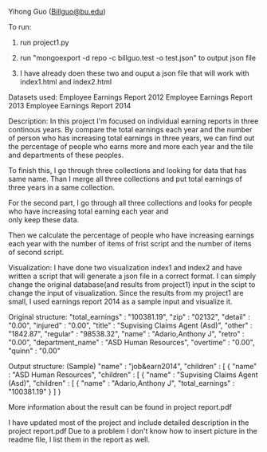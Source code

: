 Yihong Guo (Billguo@bu.edu)

To run:

1. run project1.py  

2. run "mongoexport -d repo -c billguo.test -o test.json" to output json file 

3. I have already doen these two and ouput a json file that will work with index1.html and index2.html  

Datasets used:
Employee Earnings Report 2012
Employee Earnings Report 2013
Employee Earnings Report 2014

Description:
In this project I'm focused on individual earning reports in three continous years.
By compare the total earnings each year and the number of person who has increasing total earnings in three years, we can find 
out the percentage of people who earns more and more each year and the tile and departments of these peoples.

To finish this, I go through three collections and looking for data that has same name. Than I merge all three collections and 
put total earnings of three years in a same collection.

For the second part, I go through all three collections and looks for people who have increasing total earning each year and  
only keep these data.

Then we calculate the percentage of people who have increasing earnings each year with the number of items of frist script and
the number of items of second script.

Visualization:
I have done two visualization index1 and index2 and have written a script that will generate a json file in a correct format. I can simply change the original database(and results from project1) input in the scipt to change the input of visualization. Since the results from my project1 are small, I used earnings report 2014 as a sample input and visualize it.

Original structure:
"total_earnings" : "100381.19",
  "zip" : "02132",
  "detail" : "0.00",
  "injured" : "0.00",
  "title" : "Supvising Claims Agent (Asd)",
  "other" : "1842.87",
  "regular" : "98538.32",
  "name" : "Adario,Anthony J",
  "retro" : "0.00",
  "department_name" : "ASD Human Resources",
  "overtime" : "0.00",
  "quinn" : "0.00"


Output structure: (Sample)
"name" : "job&earn2014", 
"children" : [ { 
	"name" : "ASD Human Resources",
	"children" : [ { 
		"name" : "Supvising Claims Agent (Asd)", 
		"children" : [ { 
			"name" : "Adario,Anthony J", "total_earnings" : "100381.19" } ] }
			
More information about the result can be found in project report.pdf

I have updated most of the project and include detailed description in the project report.pdf Due to a problem I don't know how to insert picture in the readme file, I list them in the report as well.
